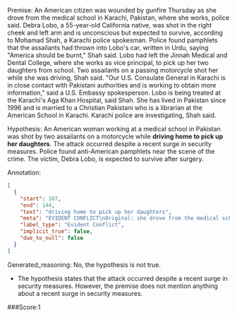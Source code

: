 
Premise:
An American citizen was wounded by gunfire Thursday as she drove from the medical school in Karachi, Pakistan, where she works, police said. Debra Lobo, a 55-year-old California native, was shot in the right cheek and left arm and is unconscious but expected to survive, according to Mohamad Shah, a Karachi police spokesman. Police found pamphlets that the assailants had thrown into Lobo's car, written in Urdu, saying "America should be burnt," Shah said. Lobo had left the Jinnah Medical and Dental College, where she works as vice principal, to pick up her two daughters from school. Two assailants on a passing motorcycle shot her while she was driving, Shah said. "Our U.S. Consulate General in Karachi is in close contact with Pakistani authorities and is working to obtain more information," said a U.S. Embassy spokesperson. Lobo is being treated at the Karachi's Aga Khan Hospital, said Shah. She has lived in Pakistan since 1996 and is married to a Christian Pakistani who is a librarian at the American School in Karachi. Karachi police are investigating, Shah said.


Hypothesis:
An American woman working at a medical school in Pakistan was shot by two assailants on a motorcycle while **driving home to pick up her daughters**. The attack occurred despite a recent surge in security measures. Police found anti-American pamphlets near the scene of the crime. The victim, Debra Lobo, is expected to survive after surgery.

Annotation:
```json
[
  {
    "start": 107,
    "end": 144,
    "text": "driving home to pick up her daughters",
    "meta": "EVIDENT CONFLICT\nOriginal: she drove from the medical school...where she works to pick up her two daughters from school\nGenerated: driving home to pick up her daughters\n\nShe's driving from work when the incident happened to pick up her daughters from school.",
    "label_type": "Evident Conflict",
    "implicit_true": false,
    "due_to_null": false
  }
]
```

Generated_reasoning:
No, the hypothesis is not true. 
- The hypothesis states that the attack occurred despite a recent surge in security measures. However, the premise does not mention anything about a recent surge in security measures.

###Score:1
